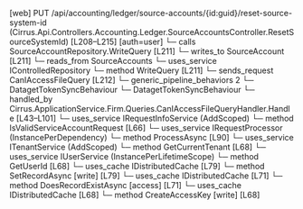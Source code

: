 [web] PUT /api/accounting/ledger/source-accounts/{id:guid}/reset-source-system-id  (Cirrus.Api.Controllers.Accounting.Ledger.SourceAccountsController.ResetSourceSystemId)  [L208–L215] [auth=user]
  └─ calls SourceAccountRepository.WriteQuery [L211]
  └─ writes_to SourceAccount [L211]
    └─ reads_from SourceAccounts
  └─ uses_service IControlledRepository<SourceAccount>
    └─ method WriteQuery [L211]
  └─ sends_request CanIAccessFileQuery [L212]
    └─ generic_pipeline_behaviors 2
      └─ DatagetTokenSyncBehaviour
      └─ DatagetTokenSyncBehaviour
    └─ handled_by Cirrus.ApplicationService.Firm.Queries.CanIAccessFileQueryHandler.Handle [L43–L101]
      └─ uses_service IRequestInfoService (AddScoped)
        └─ method IsValidServiceAccountRequest [L66]
      └─ uses_service IRequestProcessor (InstancePerDependency)
        └─ method ProcessAsync [L90]
      └─ uses_service ITenantService (AddScoped)
        └─ method GetCurrentTenant [L68]
      └─ uses_service IUserService (InstancePerLifetimeScope)
        └─ method GetUserId [L68]
      └─ uses_cache IDistributedCache [L79]
        └─ method SetRecordAsync [write] [L79]
      └─ uses_cache IDistributedCache [L71]
        └─ method DoesRecordExistAsync [access] [L71]
      └─ uses_cache IDistributedCache [L68]
        └─ method CreateAccessKey [write] [L68]

